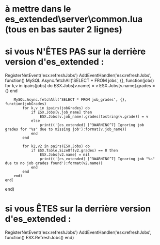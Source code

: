 # à mettre dans le es_extended\server\common.lua (tous en bas sauter 2 lignes)


# si vous N'ÊTES PAS sur la derrière version d'es_extended :

RegisterNetEvent('esx:refreshJobs')
AddEventHandler('esx:refreshJobs', function()
    MySQL.Async.fetchAll('SELECT * FROM jobs', {}, function(jobs)
        for k,v in ipairs(jobs) do
            ESX.Jobs[v.name] = v
            ESX.Jobs[v.name].grades = {}
        end

        MySQL.Async.fetchAll('SELECT * FROM job_grades', {}, function(jobGrades)
            for k,v in ipairs(jobGrades) do
                if ESX.Jobs[v.job_name] then
                    ESX.Jobs[v.job_name].grades[tostring(v.grade)] = v
                else
                    print(('[es_extended] [^3WARNING^7] Ignoring job grades for "%s" due to missing job'):format(v.job_name))
                end
            end

            for k2,v2 in pairs(ESX.Jobs) do
                if ESX.Table.SizeOf(v2.grades) == 0 then
                    ESX.Jobs[v2.name] = nil
                    print(('[es_extended] [^3WARNING^7] Ignoring job "%s" due to no job grades found'):format(v2.name))
                end
            end
        end)
    end)
end)


# si vous ÊTES sur la derrière version d'es_extended :

RegisterNetEvent('esx:refreshJobs')
AddEventHandler('esx:refreshJobs', function()
    ESX.RefreshJobs()
end)